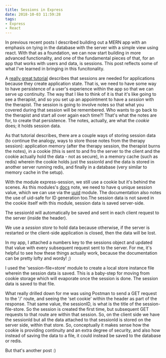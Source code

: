 ```yaml
---
title: Sessions in Express
date: 2018-10-03 11:59:28
tags:
- Express
- React
---
```


In previous recent posts I described building out a MERN app with an emphasis on tying in the database with the server with a simple view using react. With that as a foundation, we can now start building in more advanced functionality, and one of the fundamental pieces of that, for an app that works with users and data, is sessions. This post reflects some of what I've learned in bringing in this funcitonality.

A [really great tutorial](https://nodewebapps.com/2017/06/18/how-do-nodejs-sessions-work/) describes that sessions are needed for applications because they create application state. That is, we need to have some way to have persistence of a user's experience within the app so that we can serve up continuity. The way that I like to think of it is that it's like going to see a therapist, and so you set up an appointment to have a *session* with the therapist. The session is going to involve notes so that what you covered during that session will be remembered. Who wants to go back to the therapist and start all over again each time?! That's what the notes are for, to create that persistence. The notes, actually, are what the *cookie* does; it holds session data.

As that tutorial describes, there are a couple ways of storing session data (to continue the analogy, ways to store those notes from the therapy session): application memory (after the therapy session, the therapist burns the notes), in a cookie (this is sent to and fro the server to the client and the cookie actually hold the data - not as secure), in a memory cache (such as redis) wherein the cookie holds just the sssionId and the data is stored in another server running redis, and finally in a database (very similar to memory cache in the setup).

With the module express-session, we still use a cookie but it's behind the scenes. As this modules's [docs](https://www.npmjs.com/package/express-session) note, we need to have q unique session value, which we can use via the [uuid](https://www.npmjs.com/package/uuid) module. The documentation also notes the use of uid-safe for ID generation too.The session data is not saved in the cookie itself with this module, session data is saved server-side.

The sessionId will automatically be saved and sent in each client request to the server (inside the header).

We use a *session store* to hold data because otherwise, if the server is restarted or the client-side application is closed, then the data will be lost.

In my app, I attached a numbers key to the sessions object and updated that value with every subsequent request sent to the server. For me, it's helpful to see how these things actually work, because the documentation can be pretty lofty and wordy! ;)

I used the 'session-file=store' module to create a local store instance file wherein the session data is saved. This is a baby-step for moving from cookie storage which will evaporate once the session is done. The session data is saved to that file.

What really drilled down for me was using Postman to send a GET request to the '/' route, and seeing the 'set cookie' within the header as part of the response. That same value, the sessionID, is what is the title of the session-file-store. So the session is created the first time, but subsequent GET requests to that route are within that session. So, on the client side we have the sessionId but all the data attached to that sessionId is stored on the server side, within that store. So, conceptually it makes sense how the cookie is providing continuity and an extra degree of security, and also how instead of saving the data to a file, it could instead be saved to the database or redis. 

But that's another post :)
